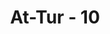 ---
title: "At-Tur - 10"
no: 10
arabic_no: ١٠
ayah: وَّتَسِيْرُ الْجِبَالُ سَيْرًاۗ  
translation: "dan gunung berjalan (berpindah-pindah)."
tafsir: "Dalam ayat ini Allah menambahkan penjelasannya bahwa pada hari Kiamat itu gunung-gunung berpindah dari tempatnya, berjalan seperti jalannya awan, dan terbang ke udara lalu jatuh ke bumi terpecah-pecah, kemudian hancur menjadi debu laksana bulu yang diterbangkan angin. Berguncangnya langit dan beterbangannya gunung-gunung ialah sebagai pemberitahuan dan peringatan kepada manusia bahwa mereka tidak akan dapat kembali ke dunia, karena ia telah musnah dan telah terjadi alam baru yaitu alam akhirat. Ayat di atas berkaitan dengan gambaran saat terjadinya kiamat, yang banyak pula disebut di ayat-ayat lainnya. Gunung yang mengekspresikan daratan atau kerak bumi, digambarkan berpindah tempat atau dengan kata lain gunung-gunung itu bergerak. Pergerakan gunung-gunung ini adalah manifestasi pergerakan lempeng bumi (lihat an-Naml/27: 88) dan dapat menimbulkan gempa bumi. Dalam Surah az-Zalzalah/99: 1-4 kejadian kiamat digambarkan dengan datangnya gempa yang dahsyat. Gempa dahsyat ini dapat menimbulkan retakan yang panjang dan dalam yang bukan mustahil memicu terjadinya letusan gunung api. Sebagai contoh adalah ketika terjadi gempa Nias pada tahun 2005 yang berkekuatan Mw=8,7, setelah gempa Aceh 2004, beberapa gunung api di Pulau Sumatra memperlihatkan kegiatan yang meningkat. \n\nFakta ilmiah memang menunjukkan bahwa gunung-gunung itu bergerak. Data Global Positioning Systems (GPS) merekam gerakangerakan tersebut dalam ukuran milimeter. Sebagai contoh adalah pulau-pulau terluar di sebelah barat Sumatra yang bergerak ke arah timurlaut sebesar 50-60 mm/tahun."
---